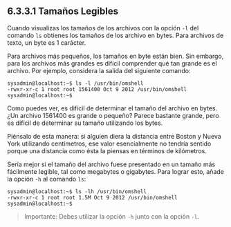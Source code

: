 ## 6.3.3.1 Tamaños Legibles
Cuando visualizas los tamaños de los archivos con la opción `-l` del comando `ls` obtienes los tamaños de los archivo en bytes. Para archivos de texto, un byte es 1 carácter.

Para archivos más pequeños, los tamaños en byte están bien. Sin embargo, para los archivos más grandes es difícil comprender qué tan grande es el archivo. Por ejemplo, considera la salida del siguiente comando:

```shell-session
sysadmin@localhost:~$ ls -l /usr/bin/omshell                                 
-rwxr-xr-c 1 root root 1561400 Oct 9 2012 /usr/bin/omshell              
sysadmin@localhost:~$
```

Como puedes ver, es difícil de determinar el tamaño del archivo en bytes. ¿Un archivo 1561400 es grande o pequeño? Parece bastante grande, pero es difícil de determinar su tamaño utilizando los bytes.

Piénsalo de esta manera: si alguien diera la distancia entre Boston y Nueva York utilizando centímetros, ese valor esencialmente no tendría sentido porque una distancia como ésta la piensas en términos de kilómetros.

Sería mejor si el tamaño del archivo fuese presentado en un tamaño más fácilmente legible, tal como megabytes o gigabytes. Para lograr esto, añade la opción `-h` al comando `ls`:

```shell-session
sysadmin@localhost:~$ ls -lh /usr/bin/omshell                                 
-rwxr-xr-c 1 root root 1.5M Oct 9 2012 /usr/bin/omshell              
sysadmin@localhost:~$
```

>Importante: Debes utilizar la opción `-h` junto con la opción `-l`.